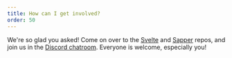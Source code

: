 ```yaml
---
title: How can I get involved?
order: 50
---
```


<p>We're so glad you asked! Come on over to the <a href='https://github.com/sveltejs/svelte'>Svelte</a> and <a href='https://github.com/sveltejs/sapper'>Sapper</a> repos, and join us in the <a href='https://svelte.dev/chat'>Discord chatroom</a>. Everyone is welcome, especially you!</p>